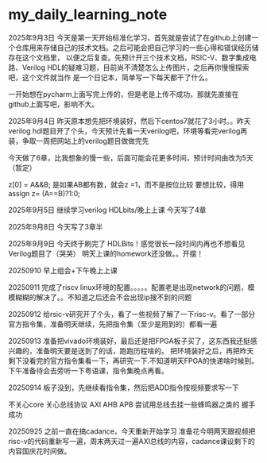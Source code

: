 ﻿# my_daily_learning_note

2025年9月3日
今天是第一天开始标准化学习，首先就是尝试了在github上创建一个仓库用来存储自己的技术文档。之后可能会把自己学习的一些心得和错误经历储存在这个文档里，
以便之后复查。先预计开三个技术文档，RSIC-V、数字集成电路、Verilog HDL的疑难习题，目前尚不清楚怎么上传图片，之后再你慢慢探索吧，这个文件就当作
是一个日记本，简单写一下每天都干了什么。

一开始想在pycharm上面写完上传的，但是老是上传不成功，那就先直接在github上面写吧，影响不大。

2025年9月4日
昨天原本想先把环境装好，然后下centos7就花了3小时。。昨天verilog hdl题目开了个头，今天预计先看一天verilog吧，环境等看完verilog再装，争取一周把网站上的verilog题目做做完先

今天做了6章，比我想象的慢一些，后面可能会花更多时间，预计时间由改为5天（暂定）

z[0] = A&&B; 是如果AB都有数，就会z =1，而不是按位比较
要想比较，得用assign z= (A==B)?1:0;

2025年9月5日
继续学习verilog HDLbits/晚上上课
今天写了4章


2025年9月8日
今天写了3章半

2025年9月9日
今天终于刷完了 HDLBits！感觉很长一段时间内再也不想看见Verilog题目了（哭哭）
明天上课的homework还没做。。开摆！


20250910  早上组会+下午晚上上课

20250911 完成了riscv linux环境的配置。。。。。配置老是出现network的问题，模模糊糊的解决了。。不知道之后还会不会出现ip搜不到的问题

20250912 给rsic-v研究开了个头，看了一些视频了解了一下risc-v。看了一部分官方指令集，准备明天继续，先把指令集（至少是用到的）都看一遍

20250913 准备把vivado环境装好，最后还是把FPGA板子买了，这东西我还挺感兴趣的，准备明天要是送到了的话，跑跑历程啥的。  把环境装好之后，再把昨天剩下没看完的官方指令集看一下，再研究一下.不知道明天FPGA的快递啥时候到。
下午准备待会去旁听一下粤语课，指令集晚点再看。

20250914 板子没到，先继续看指令集，然后把ADD指令按视频要求写一下

不关心core
关心总线协议  AXI  AHB  APB 
尝试用总线去挂一些蜂鸣器之类的 握手成功 

20250925
之前一直在搞cadance，今天重新开始学习
准备花今明两天跟视频把risc-v的代码重新写一遍，周末两天过一遍AXI总线的内容，cadance课设剩下的内容国庆花时间做。

